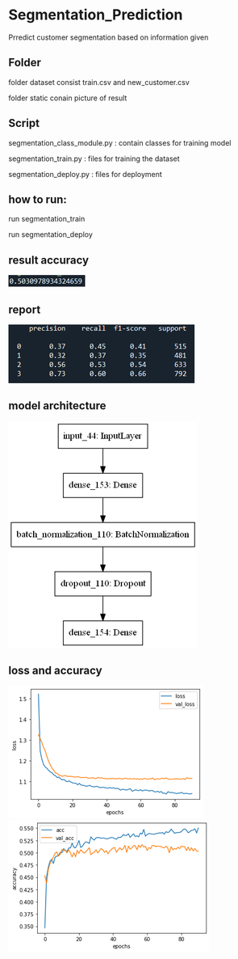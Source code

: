 # Segmentation_Prediction
 Prredict customer segmentation based on information given

## Folder
 folder dataset consist train.csv and new_customer.csv 
 
 folder static conain picture of result 
 
## Script
segmentation_class_module.py : contain classes for training model

segmentation_train.py : files for training the dataset 

segmentation_deploy.py : files for deployment

## how to run:
 run segmentation_train
 
 run segmentation_deploy
 
## result accuracy 
![image](static/acc_score.PNG)

## report
![](static/report.PNG)

## model architecture
![](static/model.png)

## loss and accuracy
![](static/loss.png)
![](static/accuracy.png)
